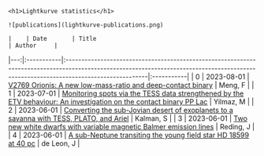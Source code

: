 
    <h1>Lightkurve statistics</h1>
    
    ![publications](lightkurve-publications.png)  
    
    |    | Date       | Title                                                                                                                                                                                 | Author     |
|---:|:-----------|:--------------------------------------------------------------------------------------------------------------------------------------------------------------------------------------|:-----------|
|  0 | 2023-08-01 | [V2769 Orionis: A new low-mass-ratio and deep-contact binary](https://ui.adsabs.harvard.edu/abs/2023NewA..10202034M/abstract)                                                         | Meng, F    |
|  1 | 2023-07-01 | [Monitoring spots via the TESS data strengthened by the ETV behaviour: An investigation on the contact binary PP Lac](https://ui.adsabs.harvard.edu/abs/2023NewA..10102022Y/abstract) | Yilmaz, M  |
|  2 | 2023-06-01 | [Converting the sub-Jovian desert of exoplanets to a savanna with TESS, PLATO, and Ariel](https://ui.adsabs.harvard.edu/abs/2023MNRAS.522..488K/abstract)                             | Kalman, S  |
|  3 | 2023-06-01 | [Two new white dwarfs with variable magnetic Balmer emission lines](https://ui.adsabs.harvard.edu/abs/2023MNRAS.522..693R/abstract)                                                   | Reding, J  |
|  4 | 2023-06-01 | [A sub-Neptune transiting the young field star HD 18599 at 40 pc](https://ui.adsabs.harvard.edu/abs/2023MNRAS.522..750D/abstract)                                                     | de Leon, J |
    